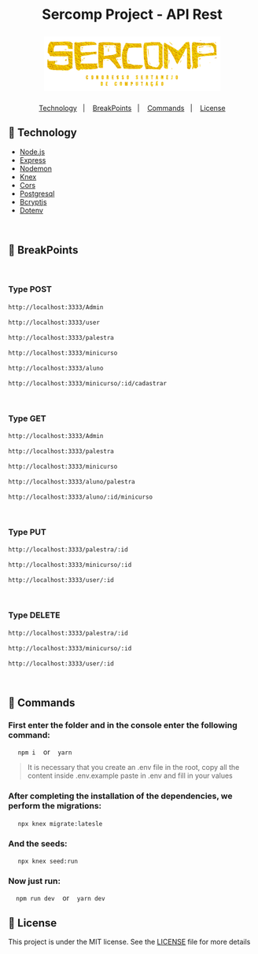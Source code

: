 <h1 align="center">
    <p> Sercomp Project - API Rest</p>
    <img src=".github/logo-title.png" alt="logo.png">
</h1>

<p align="center">
  <a href="#rocket-Technology">Technology</a>&nbsp;&nbsp;&nbsp;|&nbsp;&nbsp;&nbsp;
  <a href="#construction-BreakPoints">BreakPoints</a>&nbsp;&nbsp;&nbsp;|&nbsp;&nbsp;&nbsp;
  <a href="#closed_book-Commands">Commands</a>&nbsp;&nbsp;&nbsp;|&nbsp;&nbsp;&nbsp;
  <a href="#memo-License">License</a>
</p>

## :rocket: Technology
- [Node.js](https://nodejs.org/en/)
- [Express](https://expressjs.com/pt-br/)
- [Nodemon](https://github.com/remy/nodemon/)
- [Knex](http://knexjs.org/)
- [Cors](https://www.npmjs.com/package/cors)
- [Postgresql](https://www.postgresql.org/)
- [Bcryptjs](https://www.npmjs.com/package/bcryptjs)
- [Dotenv](https://www.npmjs.com/package/dotenv)

<br>

## :construction: BreakPoints

<br>

### Type **POST**

`http://localhost:3333/Admin`

`http://localhost:3333/user` 

`http://localhost:3333/palestra`

`http://localhost:3333/minicurso`

`http://localhost:3333/aluno` 

`http://localhost:3333/minicurso/:id/cadastrar`

<br>

### Type **GET**

`http://localhost:3333/Admin`

`http://localhost:3333/palestra`

`http://localhost:3333/minicurso`

`http://localhost:3333/aluno/palestra`

`http://localhost:3333/aluno/:id/minicurso`

<br>

### Type **PUT**

`http://localhost:3333/palestra/:id`

`http://localhost:3333/minicurso/:id`

`http://localhost:3333/user/:id`


<br>

### Type **DELETE**

`http://localhost:3333/palestra/:id`

`http://localhost:3333/minicurso/:id`

`http://localhost:3333/user/:id`

<br>

## :closed_book: Commands

### First enter the folder and in the console enter the following command: 


&nbsp;&nbsp;&nbsp;&nbsp; `npm i` &nbsp;&nbsp; or  &nbsp;&nbsp;  `yarn`

 >It is necessary that you create an .env file in the root, copy all the content inside .env.example paste in .env and fill in your values 


### After completing the installation of the dependencies, we perform the migrations:

&nbsp;&nbsp;&nbsp;&nbsp; `npx knex migrate:latesle`

### And the seeds:

&nbsp;&nbsp;&nbsp;&nbsp; `npx knex seed:run`

### Now just run:

&nbsp;&nbsp;&nbsp;&nbsp;`npm run dev` &nbsp;&nbsp; or  &nbsp;&nbsp;  `yarn dev`

## :memo: License

This project is under the MIT license. See the [LICENSE](LICENSE.md) file for more details